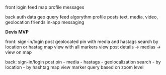 front
  login
  feed
  map
  profile
  messages

back
  auth
  data geo query
  feed algorythm
  profile
    posts
      text, media, video, geolocation
    friends
  in-app messaging


**Devis MVP**

front:
  sign-in/login
  post geolocated pin with media and hastags
  search by location or hastag
  map view with all markers
  view post details
    -> medias
    -> view on map

back:
  sign-in/login
  post pin
    - media
    - hastags
    - geolocalization
  search
    - by location
    - by hashtag
  map view marker query based on zoom level

